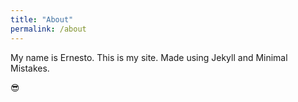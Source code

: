 ```yaml
---
title: "About"
permalink: /about
---
```

My name is Ernesto. This is my site. Made using Jekyll and Minimal Mistakes. 

😎